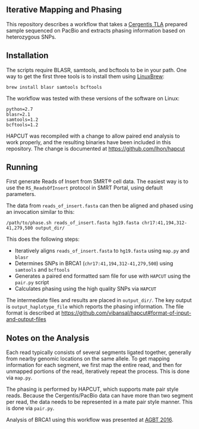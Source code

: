 
Iterative Mapping and Phasing
-------------

This repository describes a workflow that takes a [Cergentis TLA](http://www.cergentis.com/tla-technology/tla-technology) prepared sample sequenced on PacBio and extracts phasing information based on heterozygous SNPs.

Installation
-------------

The scripts require BLASR, samtools, and bcftools to be in your path. One way to get the first three tools is to install them using [LinuxBrew](http://brew.sh/linuxbrew/):

```
brew install blasr samtools bcftools
```

The workflow was tested with these versions of the software on Linux:

```
python=2.7
blasr=2.1
samtools=1.2
bcftools=1.2
```

HAPCUT was recompiled with a change to allow paired end analysis to work properly, and the resulting binaries have been included in this repository. The change is documented at https://github.com/lhon/hapcut 

Running
----------

First generate Reads of Insert from SMRT&reg; cell data. The easiest way is to use the `RS_ReadsOfInsert` protocol in SMRT Portal, using default parameters.

The data from `reads_of_insert.fasta` can then be aligned and phased using an invocation similar to this:

```
/path/to/phase.sh reads_of_insert.fasta hg19.fasta chr17:41,194,312-41,279,500 output_dir/
```

This does the following steps:

* Iteratively aligns `reads_of_insert.fasta` to `hg19.fasta` using `map.py` and `blasr`
* Determines SNPs in BRCA1 (`chr17:41,194,312-41,279,500`) using `samtools` and `bcftools`
* Generates a paired end formatted sam file for use with `HAPCUT` using the `pair.py` script
* Calculates phasing using the high quality SNPs via `HAPCUT`

The intermediate files and results are placed in `output_dir/`. The key output is `output_haplotype_file` which reports the phasing information. The file format is described at https://github.com/vibansal/hapcut#format-of-input-and-output-files

Notes on the Analysis
---------------------

Each read typically consists of several segments ligated together, generally from nearby genomic locations on the same allele. To get mapping information for each segment, we first map the entire read, and then for unmapped portions of the read, iteratively repeat the process. This is done via `map.py`.

The phasing is performed by HAPCUT, which supports mate pair style reads. Because the Cergentis/PacBio data can have more than two segment per read, the data needs to be represented in a mate pair style manner. This is done via `pair.py`.

Analysis of BRCA1 using this workflow was presented at [AGBT 2016](http://www.pacb.com/wp-content/uploads/chromosomal-scale-targeted-haplotype-assembly-long-range-data-from-tla-smrt-sequencing.pdf).
